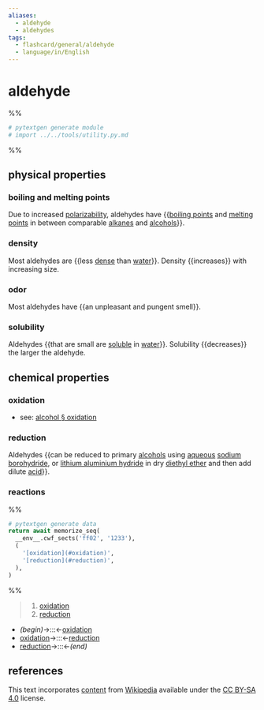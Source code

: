 ```yaml
---
aliases:
  - aldehyde
  - aldehydes
tags:
  - flashcard/general/aldehyde
  - language/in/English
---
```


# aldehyde

%%

```Python
# pytextgen generate module
# import ../../tools/utility.py.md
```

%%

## physical properties

### boiling and melting points

Due to increased [polarizability](polarizability.md), aldehydes have {{[boiling points](boiling%20point.md) and [melting points](melting%20point.md) in between comparable [alkanes](alkane.md) and [alcohols](alcohol.md)}}. <!--SR:!2025-12-08,623,270-->

### density

Most aldehydes are {{less [dense](density.md) than [water](water.md)}}. Density {{increases}} with increasing size. <!--SR:!2025-12-27,697,310!2024-11-06,435,310-->

### odor

Most aldehydes have {{an unpleasant and pungent smell}}. <!--SR:!2025-09-12,507,230-->

### solubility

Aldehydes {{that are small are [soluble](solubility.md) in [water](water.md)}}. Solubility {{decreases}} the larger the aldehyde. <!--SR:!2024-05-30,328,330!2027-04-06,1051,330-->

## chemical properties

### oxidation

- see: [alcohol § oxidation](alcohol.md#oxidation)

### reduction

Aldehydes {{can be reduced to primary [alcohols](alcohol.md) using [aqueous](aqueous%20solution.md) [sodium borohydride](sodium%20borohydride.md), or [lithium aluminium hydride](lithium%20aluminium%20hydride.md) in dry [diethyl ether](diethyl%20ether.md) and then add dilute [acid](acid.md)}}. <!--SR:!2025-04-14,458,261-->

### reactions

%%

```Python
# pytextgen generate data
return await memorize_seq(
  __env__.cwf_sects('ff02', '1233'),
  (
    '[oxidation](#oxidation)',
    '[reduction](#reduction)',
  ),
)
```

%%

<!--pytextgen generate section="ff02"--><!-- The following content is generated at 2024-03-07T10:21:21.024126+08:00. Any edits will be overridden! -->

> 1. [oxidation](#oxidation)
> 2. [reduction](#reduction)

<!--/pytextgen-->

<!--pytextgen generate section="1233"--><!-- The following content is generated at 2024-01-04T20:17:51.381884+08:00. Any edits will be overridden! -->

- _(begin)_→:::←[oxidation](#oxidation) <!--SR:!2026-03-22,763,321!2024-07-04,352,341-->
- [oxidation](#oxidation)→:::←[reduction](#reduction) <!--SR:!2024-07-22,370,341!2024-07-23,371,341-->
- [reduction](#reduction)→:::←_(end)_ <!--SR:!2024-07-21,369,341!2025-04-03,496,301-->

<!--/pytextgen-->

## references

This text incorporates [content](https://en.wikipedia.org/wiki/aldehyde) from [Wikipedia](Wikipedia.md) available under the [CC BY-SA 4.0](https://creativecommons.org/licenses/by-sa/4.0/) license.
